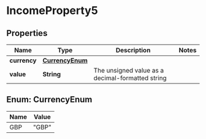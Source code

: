 

# IncomeProperty5


## Properties

| Name | Type | Description | Notes |
|------------ | ------------- | ------------- | -------------|
|**currency** | [**CurrencyEnum**](#CurrencyEnum) |  |  |
|**value** | **String** | The unsigned value as a decimal-formatted string |  |



## Enum: CurrencyEnum

| Name | Value |
|---- | -----|
| GBP | &quot;GBP&quot; |



